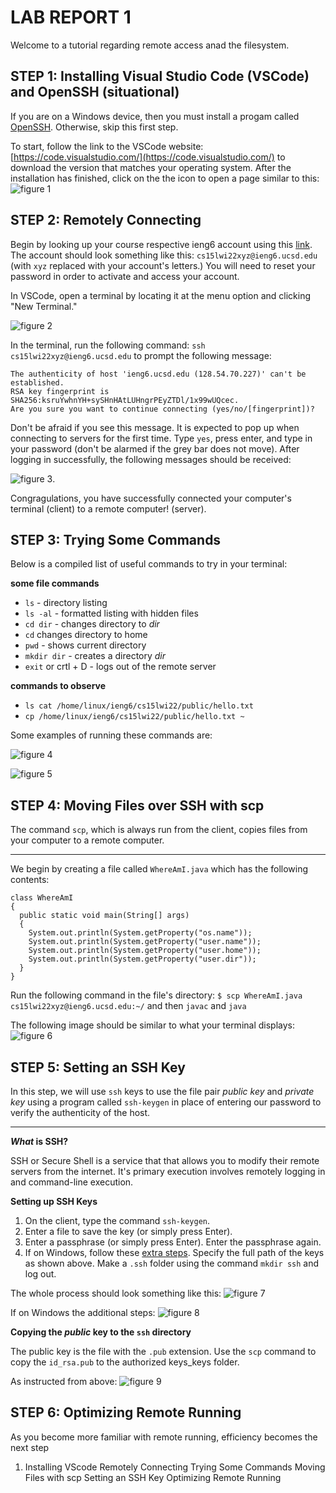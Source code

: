 # **LAB REPORT 1**

Welcome to a tutorial regarding remote access anad the filesystem. 

## **STEP 1: Installing Visual Studio Code (VSCode) and OpenSSH (situational)**

If you are on a Windows device, then you must install a progam called [OpenSSH](https://docs.microsoft.com/en-us/windows-server/administration/openssh/openssh_install_firstuse). Otherwise, skip this first step.

To start, follow the link to the VSCode website: [https://code.visualstudio.com/](https://code.visualstudio.com/) to download the version that matches your operating system. After the installation has finished, click on the the icon to open a page similar to this: ![figure 1](https://i2.paste.pics/82abf8ec8a47be4742c9b0dfa192b7a1.png)

## **STEP 2: Remotely Connecting**

Begin by looking up your course respective ieng6 account using this [link](https://sdacs.ucsd.edu/~icc/index.php). The account should look something like this: `cs15lwi22xyz@ieng6.ucsd.edu` (with `xyz` replaced with your account's letters.) You will need to reset your password in order to activate and access your account.  

In VSCode, open a terminal by locating it at the menu option and clicking "New Terminal."   

![figure 2](https://i2.paste.pics/9ba2b11ebc8c6c33eff7d30d57993a0d.png) 

In the terminal, run the following command: `ssh cs15lwi22xyz@ieng6.ucsd.edu` to prompt the following message: 
```ssh cs15lwi22xyz@ieng6.ucsd.edu
The authenticity of host 'ieng6.ucsd.edu (128.54.70.227)' can't be established.
RSA key fingerprint is SHA256:ksruYwhnYH+sySHnHAtLUHngrPEyZTDl/1x99wUQcec.
Are you sure you want to continue connecting (yes/no/[fingerprint])? 
```

Don't be afraid if you see this message. It is expected to pop up when connecting to servers for the first time. Type `yes`, press enter, and type in your password (don't be alarmed if the grey bar does not move). After logging in successfully, the following messages should be received: 

![figure 3](https://i2.paste.pics/f3663c2ba2cc5af699b5cd169b557a17.png). 

Congragulations, you have successfully connected your computer's terminal (client) to a remote computer! (server).

## **STEP 3: Trying Some Commands**

Below is a compiled list of useful commands to try in your terminal: 

**some file commands**
* `ls` - directory listing
* `ls -al` - formatted listing with hidden files
* `cd dir` - changes directory to *dir*
* `cd` changes directory to home
* `pwd` - shows current directory 
* `mkdir dir` - creates a directory *dir*
* `exit` or crtl + D - logs out of the remote server

**commands to observe**
* `ls cat /home/linux/ieng6/cs15lwi22/public/hello.txt` 
* `cp /home/linux/ieng6/cs15lwi22/public/hello.txt ~`

Some examples of running these commands are: 

![figure 4](https://i2.paste.pics/8c3a33f1d29a63fd0bbb55f6a9d5b98e.png)

![figure 5](https://i2.paste.pics/60660f831aa8dee2df8b87f53a944407.png)

## **STEP 4: Moving Files over SSH with scp**

The command `scp`, which is always run from the client, copies files from your computer to a remote computer.

---
We begin by creating a file called `WhereAmI.java` which has the following contents: 
```
class WhereAmI 
{
  public static void main(String[] args) 
  {
    System.out.println(System.getProperty("os.name"));
    System.out.println(System.getProperty("user.name"));
    System.out.println(System.getProperty("user.home"));
    System.out.println(System.getProperty("user.dir"));
  }
}
```

Run the following command in the file's directory:  `$ scp WhereAmI.java cs15lwi22xyz@ieng6.ucsd.edu:~/` and then `javac` and `java`

The following image should be similar to what your terminal displays: ![figure 6](https://i2.paste.pics/0858ce15ad25d4afa7d43ce0cce75f4c.png)

## **STEP 5: Setting an SSH Key**

In this step, we will use `ssh` keys to use the file pair *public key* and *private key* using a program called `ssh-keygen` in place of entering our password to verify the authenticity of the host. 

---
***What* is SSH?**

SSH or Secure Shell is a service that that allows you to modify their remote servers from the internet. It's primary execution involves remotely logging in and command-line execution. 

**Setting up SSH Keys**
1. On the client, type the command `ssh-keygen`.
2. Enter a file to save the key (or simply press Enter). 
3. Enter a passphrase (or simply press Enter). Enter the passphrase again.
4. If on Windows, follow these [extra steps](https://docs.microsoft.com/en-us/windows-server/administration/openssh/openssh_keymanagement#user-key-generation). Specify the full path of the keys as shown above. Make a `.ssh` folder using the command `mkdir ssh` and log out.

The whole process should look something like this: ![figure 7](https://i2.paste.pics/0f360667de4b65df5b9d619c78f5f97e.png)

If on Windows the additional steps: ![figure 8](https://i2.paste.pics/3d86953de24f3d5e6241b92cc1052756.png)

**Copying the *public* key to the `ssh` directory**

The public key is the file with the `.pub` extension. Use the `scp` command to copy the `id_rsa.pub` to the authorized keys_keys folder. 

As instructed from above: ![figure 9](https://i2.paste.pics/8eaf02ebcd7e82b577b516d0d7750435.png)

## **STEP 6: Optimizing Remote Running**

As you become more familiar with remote running, efficiency becomes the next step 
1. Installing VScode
Remotely Connecting
Trying Some Commands
Moving Files with scp
Setting an SSH Key
Optimizing Remote Running
